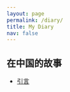 ```yaml
---
layout: page
permalink: /diary/
title: My Diary
nav: false
---
```


<h2>在中国的故事</h2>

- [引言](/日记/我和她们的故事-散文/引言.md)
